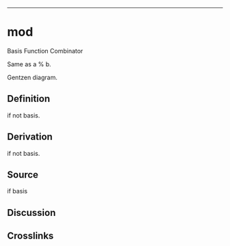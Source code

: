 ------------------------------------------------------------------------

# mod

Basis Function Combinator

Same as a % b.

Gentzen diagram.

## Definition

if not basis.

## Derivation

if not basis.

## Source

if basis

## Discussion

## Crosslinks
